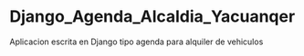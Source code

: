 # Django_Agenda_Alcaldia_Yacuanqer
Aplicacion escrita en Django tipo agenda para alquiler de vehiculos 
